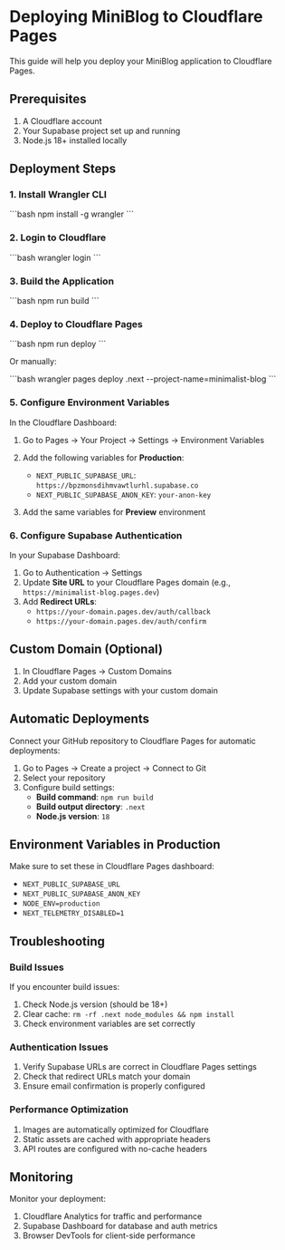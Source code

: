 # Deploying MiniBlog to Cloudflare Pages

This guide will help you deploy your MiniBlog application to Cloudflare Pages.

## Prerequisites

1. A Cloudflare account
2. Your Supabase project set up and running
3. Node.js 18+ installed locally

## Deployment Steps

### 1. Install Wrangler CLI

\`\`\`bash
npm install -g wrangler
\`\`\`

### 2. Login to Cloudflare

\`\`\`bash
wrangler login
\`\`\`

### 3. Build the Application

\`\`\`bash
npm run build
\`\`\`

### 4. Deploy to Cloudflare Pages

\`\`\`bash
npm run deploy
\`\`\`

Or manually:

\`\`\`bash
wrangler pages deploy .next --project-name=minimalist-blog
\`\`\`

### 5. Configure Environment Variables

In the Cloudflare Dashboard:

1. Go to Pages → Your Project → Settings → Environment Variables
2. Add the following variables for **Production**:
   - `NEXT_PUBLIC_SUPABASE_URL`: `https://bpzmonsdihmvawtlurhl.supabase.co`
   - `NEXT_PUBLIC_SUPABASE_ANON_KEY`: `your-anon-key`

3. Add the same variables for **Preview** environment

### 6. Configure Supabase Authentication

In your Supabase Dashboard:

1. Go to Authentication → Settings
2. Update **Site URL** to your Cloudflare Pages domain (e.g., `https://minimalist-blog.pages.dev`)
3. Add **Redirect URLs**:
   - `https://your-domain.pages.dev/auth/callback`
   - `https://your-domain.pages.dev/auth/confirm`

## Custom Domain (Optional)

1. In Cloudflare Pages → Custom Domains
2. Add your custom domain
3. Update Supabase settings with your custom domain

## Automatic Deployments

Connect your GitHub repository to Cloudflare Pages for automatic deployments:

1. Go to Pages → Create a project → Connect to Git
2. Select your repository
3. Configure build settings:
   - **Build command**: `npm run build`
   - **Build output directory**: `.next`
   - **Node.js version**: `18`

## Environment Variables in Production

Make sure to set these in Cloudflare Pages dashboard:

- `NEXT_PUBLIC_SUPABASE_URL`
- `NEXT_PUBLIC_SUPABASE_ANON_KEY`
- `NODE_ENV=production`
- `NEXT_TELEMETRY_DISABLED=1`

## Troubleshooting

### Build Issues

If you encounter build issues:

1. Check Node.js version (should be 18+)
2. Clear cache: `rm -rf .next node_modules && npm install`
3. Check environment variables are set correctly

### Authentication Issues

1. Verify Supabase URLs are correct in Cloudflare Pages settings
2. Check that redirect URLs match your domain
3. Ensure email confirmation is properly configured

### Performance Optimization

1. Images are automatically optimized for Cloudflare
2. Static assets are cached with appropriate headers
3. API routes are configured with no-cache headers

## Monitoring

Monitor your deployment:

1. Cloudflare Analytics for traffic and performance
2. Supabase Dashboard for database and auth metrics
3. Browser DevTools for client-side performance
